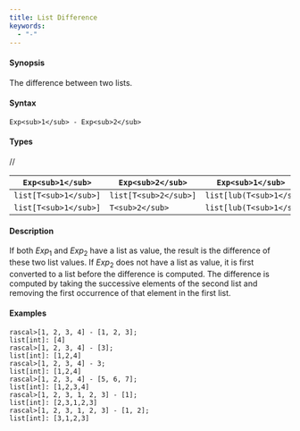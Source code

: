 ```yaml
---
title: List Difference
keywords:
  - "-"
---
```


#### Synopsis

The difference between two lists.

#### Syntax

`Exp<sub>1</sub> - Exp<sub>2</sub>`

#### Types

//

| `Exp<sub>1</sub>`     |  `Exp<sub>2</sub>`     | `Exp<sub>1</sub> - Exp<sub>2</sub>`        |
| --- | --- | --- |
| `list[T<sub>1</sub>]` |  `list[T<sub>2</sub>]` | `list[lub(T<sub>1</sub>,T<sub>2</sub>)]`   |
| `list[T<sub>1</sub>]` |  `T<sub>2</sub>`       | `list[lub(T<sub>1</sub>,T<sub>2</sub>)]`   |



#### Description

If both _Exp_<sub>1</sub> and _Exp_<sub>2</sub> have a list as value, the result is the difference of these two list values. 
If _Exp_<sub>2</sub> does not have a list as value, it is first converted to a list before the difference is computed.
The difference is computed by taking the successive elements of the second list and
removing the first occurrence of that element in the first list. 

#### Examples


```rascal-shell
rascal>[1, 2, 3, 4] - [1, 2, 3];
list[int]: [4]
rascal>[1, 2, 3, 4] - [3];
list[int]: [1,2,4]
rascal>[1, 2, 3, 4] - 3;
list[int]: [1,2,4]
rascal>[1, 2, 3, 4] - [5, 6, 7];
list[int]: [1,2,3,4]
rascal>[1, 2, 3, 1, 2, 3] - [1];
list[int]: [2,3,1,2,3]
rascal>[1, 2, 3, 1, 2, 3] - [1, 2];
list[int]: [3,1,2,3]
```



